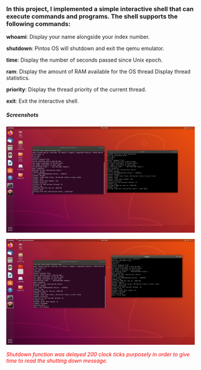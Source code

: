 ### In this project, I implemented a simple interactive shell that can execute commands and programs. The shell supports the following commands:

**whoami**: Display your name alongside your index number.

**shutdown**: Pintos OS will shutdown and exit the qemu emulator.

**time**: Display the number of seconds passed since Unix epoch.

**ram**: Display the amount of RAM available for the OS
thread Display thread statistics.

**priority**: Display the thread priority of the current thread.

**exit**: Exit the interactive shell.

##### Screenshots

![interactive shell ss 1](VirtualBox_Ubuntu18_24_08_2023_13_25_16.png)


![interactive shell ss 1](VirtualBox_Ubuntu18_24_08_2023_13_27_06.png)



<span style="color:red">*Shutdown function was delayed 200 clock ticks purposely in order to give time to read the shutting down message.*</span>



